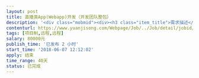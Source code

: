 ```yaml
---                
layout: post       
title: 直播类App(Webapp)开发（开发团队整包）           
description: '<div class="mobmid"><div><h3 class="item_title">需求描述</h3><p>一、需求描述：<br/>直播类App开发，有直播，聊天等，可以调用第三方平台接口，最好基于原生+H5混合开发，有UI设计图，需要一个系统管理员后台。<br/>开发团队至少配备4人。<br/> <br/>二、合作方式：<br/>项目制，远程开发，时间40-60天，费用8万。</p></div><!--info end--></div>'     
contenturl: https://www.yuanjisong.com/Webpage/Job/../Job/detail/jobid/101537      
tags: [项目制,远程,远程]            
salary: 80000元          
publish_time: '已发布 2 小时'         
start_time: '2018-06-07 12:12:02'           
apply: 结束                   
time_range: 40天              
status: 已完成                  
---                 
```

